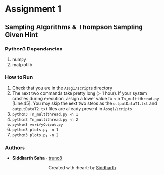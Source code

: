 # Assignment 1

## Sampling Algorithms & Thompson Sampling Given Hint

### Python3 Dependencies

1. numpy
2. matplotlib

### How to Run

1. Check that you are in the `Assg1/scripts` directory
2. The next two commands take pretty long (> 1 hour). If your system crashes during execution, assign a lower value to `n` in `Tn_multithread.py` [Line 45]. You may skip the next two steps as the `outputDataT1.txt` and `outputDataT2.txt` files are already present in `Assg1/scripts`
3. `python3 Tn_multithread.py -n 1`
4. `python3 Tn_multithread.py -n 2`
5. `python3 verifyOutput.py`
6. `python3 plots.py -n 1`
7. `python3 plots.py -n 2`

### Authors

* **Siddharth Saha** - [trunc8](https://github.com/trunc8)

<p align='center'>Created with :heart: by <a href="https://www.linkedin.com/in/sahasiddharth611/">Siddharth</a></p>